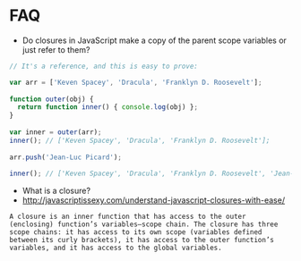 # FAQ

- Do closures in JavaScript make a copy of the parent scope variables or just refer to them?

```javascript
// It's a reference, and this is easy to prove:

var arr = ['Keven Spacey', 'Dracula', 'Franklyn D. Roosevelt'];
 
function outer(obj) {
  return function inner() { console.log(obj) };
}
 
var inner = outer(arr); 
inner(); // ['Keven Spacey', 'Dracula', 'Franklyn D. Roosevelt'];
 
arr.push('Jean-Luc Picard');
 
inner(); // ['Keven Spacey', 'Dracula', 'Franklyn D. Roosevelt', 'Jean-Luc Picard']
```



- What is a closure?
- http://javascriptissexy.com/understand-javascript-closures-with-ease/
```
A closure is an inner function that has access to the outer (enclosing) function’s variables—scope chain. The closure has three scope chains: it has access to its own scope (variables defined between its curly brackets), it has access to the outer function’s variables, and it has access to the global variables.
```
